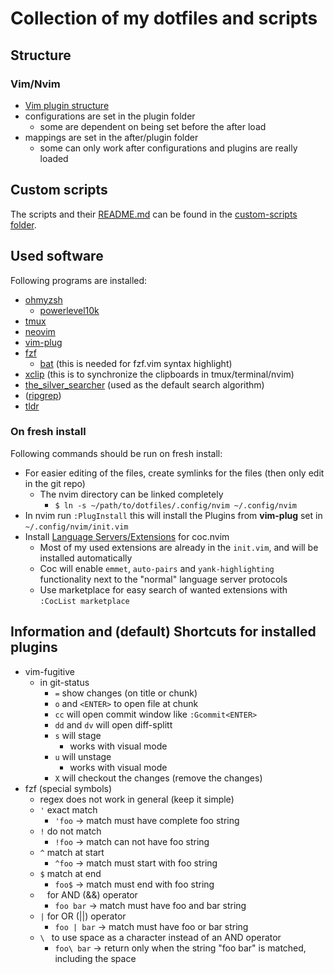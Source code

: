 # Collection of my dotfiles and scripts

## Structure
### Vim/Nvim

- [Vim plugin structure](https://learnvimscriptthehardway.stevelosh.com/chapters/42.html)
- configurations are set in the plugin folder
  - some are dependent on being set before the after load
- mappings are set in the after/plugin folder
  - some can only work after configurations and plugins are really loaded


## Custom scripts

The scripts and their [README.md](./custom-scripts/README.md) can be found in the [custom-scripts folder](./custom-scripts).


## Used software

Following programs are installed:
* [ohmyzsh](https://github.com/ohmyzsh/ohmyzsh)
  * [powerlevel10k](https://github.com/romkatv/powerlevel10k)
* [tmux](https://github.com/tmux/tmux)
* [neovim](https://github.com/neovim/neovim)
* [vim-plug](https://github.com/junegunn/vim-plug)
* [fzf](https://github.com/junegunn/fzf)
  * [bat](https://github.com/sharkdp/bat) (this is needed for fzf.vim syntax highlight)
* [xclip](https://wiki.ubuntuusers.de/xclip/) (this is to synchronize the clipboards in tmux/terminal/nvim)
* [the_silver_searcher](https://github.com/ggreer/the_silver_searcher) (used as the default search algorithm)
* ([ripgrep](https://github.com/BurntSushi/ripgrep))
* [tldr](https://github.com/tldr-pages/tldr)


### On fresh install

Following commands should be run on fresh install:
* For easier editing of the files, create symlinks for the files (then only edit in the git repo)
  * The nvim directory can be linked completely
    * `$ ln -s ~/path/to/dotfiles/.config/nvim ~/.config/nvim`
* In nvim run `:PlugInstall` this will install the Plugins from **vim-plug** set in `~/.config/nvim/init.vim`
* Install [Language Servers/Extensions](https://github.com/neoclide/coc.nvim/wiki/Install-coc.nvim#install-extension-for-programming-languages-you-use-daily) for coc.nvim
  * Most of my used extensions are already in the `init.vim`, and will be installed automatically
  * Coc will enable `emmet`, `auto-pairs` and `yank-highlighting` functionality next to the "normal" language server protocols
  * Use marketplace for easy search of wanted extensions with `:CocList marketplace`


## Information and (default) Shortcuts for installed plugins

- vim-fugitive
  - in git-status
    - `=` show changes (on title or chunk)
    - `o` and `<ENTER>` to open file at chunk
    - `cc` will open commit window like `:Gcommit<ENTER>`
    - `dd` and `dv` will open diff-splitt
    - `s` will stage
      - works with visual mode
    - `u` will unstage
      - works with visual mode
    - `X` will checkout the changes (remove the changes)
- fzf (special symbols)
  - regex does not work in general (keep it simple)
  - `'` exact match
    - `'foo` -> match must have complete foo string
  - `!` do not match
    - `!foo` -> match can not have foo string
  - `^` match at start
    - `^foo` -> match must start with foo string
  - `$` match at end
    - `foo$` -> match must end with foo string
  - ` ` for AND (&&) operator
    - `foo bar` -> match must have foo and bar string
  - `|` for OR (||) operator
    - `foo | bar` -> match must have foo or bar string
  - `\ ` to use space as a character instead of an AND operator
    - `foo\ bar` -> return only when the string "foo bar" is matched, including the space

